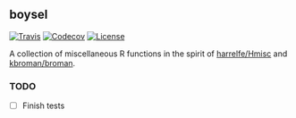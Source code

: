 ## boysel


[![Travis](https://img.shields.io/travis/sboysel/boysel.svg?style=flat-square)](https://travis-ci.org/sboysel/boysel)
[![Codecov](https://img.shields.io/codecov/c/github/sboysel/boysel.svg?style=flat-square)](https://codecov.io/gh/sboysel/boysel)
[![License](https://img.shields.io/badge/license-GPL--3-blue.svg?style=flat-square)](https://www.gnu.org/licenses/gpl-3.0.en.html)

A collection of miscellaneous R functions in the spirit of
[harrelfe/Hmisc](https://github.com/harrelfe/Hmisc) and
[kbroman/broman](https://github.com/kbroman/broman).

### TODO

- [ ] Finish tests
